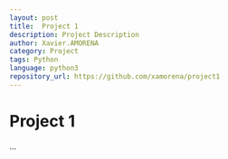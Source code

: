 ```yaml
---
layout: post
title:  Project 1
description: Project Description
author: Xavier.AMORENA
category: Project
tags: Python
language: python3
repository_url: https://github.com/xamorena/project1
---
```


# Project 1

...

